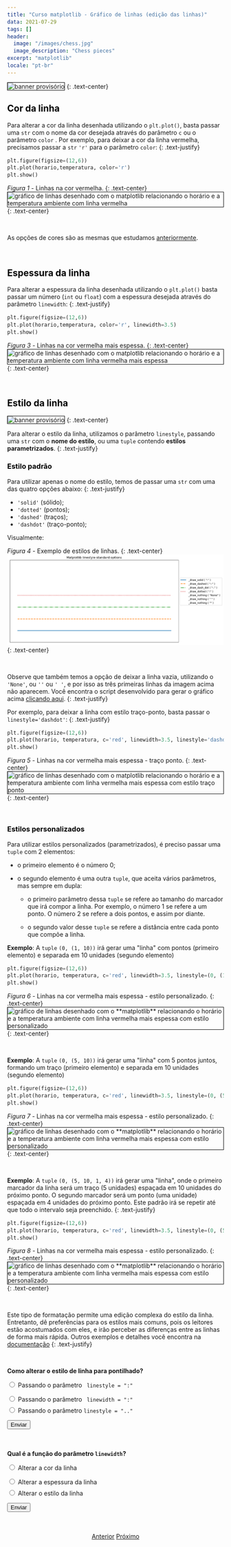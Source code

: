 ```yaml
---
title: "Curso matplotlib - Gráfico de linhas (edição das linhas)"
data: 2021-07-29
tags: []
header:
  image: "/images/chess.jpg"
  image_description: "Chess pieces"
excerpt: "matplotlib"
locale: "pt-br"
---
```


<img style="border: solid 1px black" src="{{ site.url }}{{ site.baseurl }}/images/curso-matplotlib/generico/banner.png" alt="banner provisório " >
{: .text-center}

<br>


<h2><a style="color:black" id="cor-linha">Cor da linha</a></h2>

Para alterar a cor da linha desenhada utilizando o `plt.plot()`, basta passar uma `str` com o nome da cor desejada através do parâmetro `c` ou o parâmetro `color` . Por exemplo, para deixar a cor da linha vermelha, precisamos passar a `str` `'r'` para o parâmetro `color`:
{: .text-justify}

```python
plt.figure(figsize=(12,6))
plt.plot(horario,temperatura, color='r')
plt.show()
```

*Figura 1* - Linhas na cor vermelha.
{: .text-center}
<img style="border: solid 1px black" src="{{ site.url }}{{ site.baseurl }}/images/curso-matplotlib/grafico-linhas/20/grafico-linhas-01.png" alt="gráfico de linhas desenhado com o matplotlib relacionando o horário e a temperatura ambiente com linha vermelha" >
{: .text-center}

<br>

As opções de cores são as mesmas que estudamos <a href="/Curso-matplotlib-08#cor-marcadores">anteriormente</a>.

<br>

<h2><a style="color:black" id="espessura-linha">Espessura da linha</a></h2>

Para alterar a espessura da linha desenhada utilizando o `plt.plot()` basta passar um número (`int` ou `float`) com a espessura desejada através do parâmetro `linewidth`:
{: .text-justify}

```python
plt.figure(figsize=(12,6))
plt.plot(horario,temperatura, color='r', linewidth=3.5)
plt.show()
```

*Figura 3* - Linhas na cor vermelha mais espessa.
{: .text-center}
<img style="border: solid 1px black" src="{{ site.url }}{{ site.baseurl }}/images/curso-matplotlib/grafico-linhas/20/grafico-linhas-02.png" alt="gráfico de linhas desenhado com o matplotlib relacionando o horário e a temperatura ambiente com linha vermelha mais espessa" >
{: .text-center}

<br>



<h2><a style="color:black" id="estilo-linha">Estilo da linha</a></h2>

<img style="border: solid 1px black" src="{{ site.url }}{{ site.baseurl }}/images/curso-matplotlib/generico/banner.png" alt="banner provisório " >
{: .text-center}


Para alterar o estilo da linha, utilizamos o parâmetro `linestyle`, passando uma `str` com o **nome do estilo**, ou uma `tuple` contendo **estilos parametrizados**.
{: .text-justify}

<h3><a style="color:black" id="estilo-padrao">Estilo padrão</a></h3>

Para utilizar apenas o nome do estilo, temos de passar uma `str` com uma das quatro opções abaixo:
{: .text-justify}

- `'solid'` (sólido);
- `'dotted'` (pontos);
- `'dashed'` (traços);
- `'dashdot'` (traço-ponto);

Visualmente:

*Figura 4* - Exemplo de estilos de linhas.
{: .text-center}
<img src="https://raw.githubusercontent.com/andersonmdcanteli/matplotlib-course/main/auxiliary-scripts/matplotli-all-linestyles/matplotlib_linestyles.png" alt="Exemplos visuais de como são renderizados os diferentes tipos de linhas">
{: .text-center}

<br>

Observe que também temos a opção de deixar a linha vazia, utilizando o `'None'`, ou `''` ou `' '`, e por isso as três primeiras linhas da imagem acima não aparecem. Você encontra o script desenvolvido para gerar o gráfico acima [clicando aqui](https://github.com/andersonmdcanteli/matplotlib-course/blob/main/auxiliary-scripts/matplotli-all-linestyles/matplotlib-all-linestyles.ipynb).
{: .text-justify}

Por exemplo, para deixar a linha com estilo traço-ponto, basta passar o `linestyle='dashdot'`:
{: .text-justify}

```python
plt.figure(figsize=(12,6))
plt.plot(horario, temperatura, c='red', linewidth=3.5, linestyle='dashdot')
plt.show()
```

*Figura 5* - Linhas na cor vermelha mais espessa - traço ponto.
{: .text-center}
<img style="border: solid 1px black" src="{{ site.url }}{{ site.baseurl }}/images/curso-matplotlib/grafico-linhas/20/grafico-linhas-03.png" alt="gráfico de linhas desenhado com o matplotlib relacionando o horário e a temperatura ambiente com linha vermelha mais espessa com estilo traço ponto" >
{: .text-center}

<br>

<h3><a style="color:black" id="estilo-personalizado">Estilos personalizados</a></h3>

Para utilizar estilos personalizados (parametrizados), é preciso passar uma `tuple` com 2 elementos:

- o primeiro elemento é o número 0;

- o segundo elemento é uma outra `tuple`, que aceita vários parâmetros, mas sempre em dupla:


    + o primeiro parâmetro dessa `tuple` se refere ao tamanho do marcador que irá compor a linha. Por exemplo, o número 1 se refere a um ponto. O número 2 se refere a dois pontos, e assim por diante.


    + o segundo valor desse `tuple` se refere a distância entre cada ponto que compõe a linha.


**Exemplo**: A `tuple` `(0, (1, 10))` irá gerar uma "linha" com pontos (primeiro elemento) e separada em 10 unidades (segundo elemento)

```python
plt.figure(figsize=(12,6))
plt.plot(horario, temperatura, c='red', linewidth=3.5, linestyle=(0, (1,10)))
plt.show()
```

*Figura 6* - Linhas na cor vermelha mais espessa - estilo personalizado.
{: .text-center}
<img style="border: solid 1px black" src="{{ site.url }}{{ site.baseurl }}/images/curso-matplotlib/grafico-linhas/20/grafico-linhas-04.png" alt="gráfico de linhas desenhado com o **matplotlib** relacionando o horário e a temperatura ambiente com linha vermelha mais espessa com estilo personalizado" >
{: .text-center}

<br>

**Exemplo**: A `tuple` `(0, (5, 10))` irá gerar uma "linha" com 5 pontos juntos, formando um traço (primeiro elemento) e separada em 10 unidades (segundo elemento)

```python
plt.figure(figsize=(12,6))
plt.plot(horario, temperatura, c='red', linewidth=3.5, linestyle=(0, (5,10)))
plt.show()
```

*Figura 7* - Linhas na cor vermelha mais espessa - estilo personalizado.
{: .text-center}
<img style="border: solid 1px black" src="{{ site.url }}{{ site.baseurl }}/images/curso-matplotlib/grafico-linhas/20/grafico-linhas-05.png" alt="gráfico de linhas desenhado com o **matplotlib** relacionando o horário e a temperatura ambiente com linha vermelha mais espessa com estilo personalizado" >
{: .text-center}

<br>


**Exemplo**: A `tuple` `(0, (5, 10, 1, 4))` irá gerar uma "linha", onde o primeiro marcador da linha será um traço (5 unidades) espaçada em 10 unidades do próximo ponto. O segundo marcador será um ponto (uma unidade) espaçada em 4 unidades do próximo ponto. Este padrão irá se repetir até que todo o intervalo seja preenchido.
{: .text-justify}

```python
plt.figure(figsize=(12,6))
plt.plot(horario, temperatura, c='red', linewidth=3.5, linestyle=(0, (5,10, 1, 4)))
plt.show()
```

*Figura 8* - Linhas na cor vermelha mais espessa - estilo personalizado.
{: .text-center}
<img style="border: solid 1px black" src="{{ site.url }}{{ site.baseurl }}/images/curso-matplotlib/grafico-linhas/20/grafico-linhas-06.png" alt="gráfico de linhas desenhado com o **matplotlib** relacionando o horário e a temperatura ambiente com linha vermelha mais espessa com estilo personalizado" >
{: .text-center}

<br>

Este tipo de formatação permite uma edição complexa do estilo da linha. Entretanto, dê preferências para os estilos mais comuns, pois os leitores estão acostumados com eles, e irão perceber as diferenças entre as linhas de forma mais rápida. Outros exemplos e detalhes você encontra na [documentação](https://matplotlib.org/stable/gallery/lines_bars_and_markers/linestyles.html)
{: .text-justify}


<br>

<form id = "quiz" name = "quiz">

<p><strong>Como alterar o estilo de linha para pontilhado?</strong></p>

<input type = "radio" id = "mc" name = "question1" value = "a"> Passando o parâmetro <code> linestyle = ":"</code>
<p style="font-size: 50%"></p>
<input type = "radio" id = "mc" name = "question1" value = "b"> Passando o parâmetro <code> linewidth = ":"</code>
<p style="font-size: 50%"></p>
<input type = "radio" id = "mc" name = "question1" value = "c"> Passando o parâmetro <code>linestyle = ".."</code>
<p style="font-size: 50%"></p>
<p></p>
<input id = "button" type = "button" class="btn btn--info" value = "Enviar" onclick = "check();">
</form>

<div id = "after_submit">
<p style="font-size: 120%" id = "message"></p>
</div>


<br>

<form id = "quiz" name = "quiz2">

<p><strong>Qual é a função do parâmetro <code>linewidth</code>?</strong></p>

<input type = "radio" id = "mc" name = "question1" value = "a"> Alterar a cor da linha
<p style="font-size: 50%"></p>
<input type = "radio" id = "mc" name = "question1" value = "b"> Alterar a espessura da linha
<p style="font-size: 50%"></p>
<input type = "radio" id = "mc" name = "question1" value = "c"> Alterar o estilo da linha
<p style="font-size: 50%"></p>
<p></p>
<input id = "button" type = "button" class="btn btn--info" value = "Enviar" onclick = "checkDois();">
</form>

<div id = "after_submit_dois">
<p style="font-size: 120%" id = "message_dois"></p>
</div>

<br>

<p style="text-align: center">
  <a href="/Curso-matplotlib-19" class="btn btn--success">Anterior</a>
  <a href="/Curso-matplotlib-21" class="btn btn--success">Próximo</a>
</p>





<script>
function check(){
	var question1 = document.quiz.question1.value;
	var messages = [" 🥳️  Correto 🎉! <br> Esta é a forma correta de alterar o estilo da linha para pontilhado!",
  "😔 Incorreto! ️ <br> O parâmetro <code>linewidth</code> é utilizado para alterar a espessura da linha, e não o seu estilo. Além disto, o <code>linewidth</code> aceita apenas números. ",
  "Incorreto! 😔  <br> O valor a ser passado para alterar o estilo da linha para pontilhado é o <code>':'</code> e não o <code>'..'</code>. Além disto, o parâmetro <code>linestyle</code> não tem a opção <code>'..'</code>. ",
  "☕️"];
	var score;

	if (question1 == "a") {
		score = 0;
	}	else if (question1 == "b") {
		score = 1;
	} else if (question1 == "c") {
    score = 2;
  } else {
    score = 3;
  }

	document.getElementById("after_submit").style.visibility = "visible";
	document.getElementById("message").innerHTML = messages[score];

};

</script>


<script>
function checkDois(){
	var question1 = document.quiz2.question1.value;
	var messages = ["😔 Incorreto! <br> O parâmetro utilizado para alterar a cor da linha é o parâmetro <code>color</code> ou o parâmetro <code>c</code>",
  "🥳️  Correto 🎉! <br> É através do parâmetro <code>linewidth</code> que se altera a espessura da linha!",
  "😔 Incorreto!  <br> O parâmetro utilizado para alterar a estilo da linha é o parâmetro <code>linestyle</code> ",
  "☕️"];
	var score;

	if (question1 == "a") {
		score = 0;
	}	else if (question1 == "b") {
		score = 1;
	} else if (question1 == "c") {
    score = 2;
  } else {
    score = 3;
  }

	document.getElementById("after_submit_dois").style.visibility = "visible";
	document.getElementById("message_dois").innerHTML = messages[score];

};

</script>

